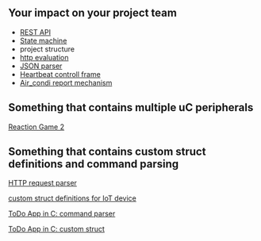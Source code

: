 ## Your impact on your project team

- [REST API](https://github.com/greenfox-academy/huli-smarthome-device-static-fuchsit/wiki/WEB-server-with-REST)
- [State machine](https://github.com/greenfox-academy/huli-smarthome-device-static-fuchsit/blob/development/example-project/Src/main.c)
- project structure
- [http evaluation](https://github.com/greenfox-academy/huli-smarthome-device-static-fuchsit/tree/development/common/HTTP_Handler)
- [JSON parser](https://github.com/greenfox-academy/huli-smarthome-device-static-fuchsit/tree/development/common/JSMN)
- [Heartbeat controll frame](https://github.com/greenfox-academy/huli-smarthome-device-static-fuchsit/tree/development/common/Heartbeat)
- [Air_condi report mechanism](https://github.com/greenfox-academy/huli-smarthome-device-static-fuchsit/blob/development/common/fan_control/Src/aircondi.c)
 
## Something that contains multiple uC peripherals

[Reaction Game 2](https://github.com/greenfox-academy/marsaltamas/tree/master/STM32Cube_FW_F7_V1.8.0/Projects/STM32746G-Discovery/GreenFox/reaction_game_2)

## Something that contains custom struct definitions and command parsing

[HTTP request parser](
https://github.com/greenfox-academy/huli-smarthome-device-static-fuchsit/blob/dev-marsaltamas/common/HTTP_Handler/Src/http_handler.c)

[custom struct definitions for IoT device](
https://github.com/greenfox-academy/huli-smarthome-device-static-fuchsit/blob/development/common/Device_Info/Inc/device_info.h)

[ToDo App in C: command parser](
https://github.com/greenfox-academy/marsaltamas/blob/master/week-04/ToDo_App/definitions.c)

[ToDo App in C: custom struct](
https://github.com/greenfox-academy/marsaltamas/blob/master/week-04/ToDo_App/prototypes.h)


 